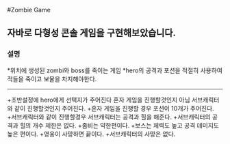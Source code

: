 #Zombie Game

## 자바로 다형성 콘솔 게임을 구현해보았습니다.

### 설명
*위치에 생성된 zombi와 boss를 죽이는 게임
*hero의 공격과 포션을 적절히 사용하여 적들을 죽이고 보물을 차지해야한다.
********
 +초반설정에 hero에게 선택지가 주어진다 혼자 게임을 진행할것인지 아님 서브캐릭터와 같이 진행할것인지 주어진다.
 +혼자 게임을 진행할 경우 포션이 10개가 주어진다. 
 +서브캐릭터와 같이 진행할경우 서브캐릭터는 공격과 힐을 해준다.
 +서브캐릭터의 공격과 힐의 개수 제한은 없다.
 +좀비는 약한편이다.
 +보스는 체력도 높고 공격 데미지도 높은 편이다.
 +영웅이 사망하면 끝이다.
 +서브캐릭터의 사망은 없다.




 




